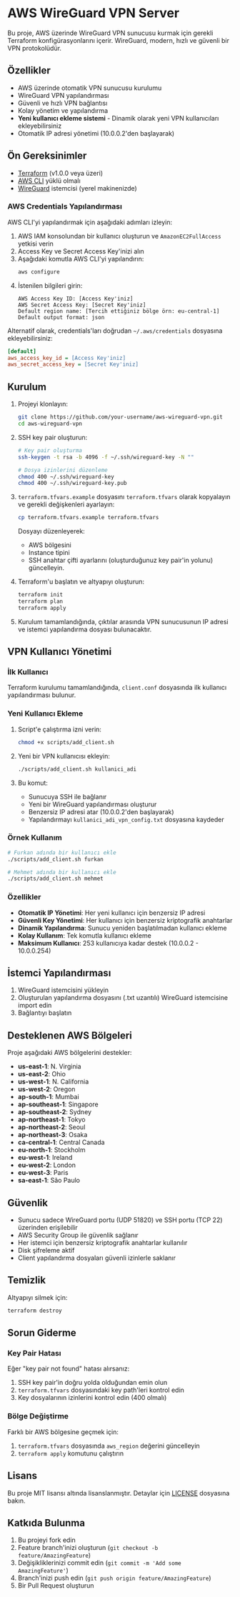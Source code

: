 # AWS WireGuard VPN Server

Bu proje, AWS üzerinde WireGuard VPN sunucusu kurmak için gerekli Terraform konfigürasyonlarını içerir. WireGuard, modern, hızlı ve güvenli bir VPN protokolüdür.

## Özellikler

- AWS üzerinde otomatik VPN sunucusu kurulumu
- WireGuard VPN yapılandırması
- Güvenli ve hızlı VPN bağlantısı
- Kolay yönetim ve yapılandırma
- **Yeni kullanıcı ekleme sistemi** - Dinamik olarak yeni VPN kullanıcıları ekleyebilirsiniz
- Otomatik IP adresi yönetimi (10.0.0.2'den başlayarak)

## Ön Gereksinimler

- [Terraform](https://www.terraform.io/downloads.html) (v1.0.0 veya üzeri)
- [AWS CLI](https://aws.amazon.com/cli/) yüklü olmalı
- [WireGuard](https://www.wireguard.com/install/) istemcisi (yerel makinenizde)

### AWS Credentials Yapılandırması

AWS CLI'yi yapılandırmak için aşağıdaki adımları izleyin:

1. AWS IAM konsolundan bir kullanıcı oluşturun ve `AmazonEC2FullAccess` yetkisi verin
2. Access Key ve Secret Access Key'inizi alın
3. Aşağıdaki komutla AWS CLI'yi yapılandırın:
   ```bash
   aws configure
   ```
4. İstenilen bilgileri girin:
   ```
   AWS Access Key ID: [Access Key'iniz]
   AWS Secret Access Key: [Secret Key'iniz]
   Default region name: [Tercih ettiğiniz bölge örn: eu-central-1]
   Default output format: json
   ```

Alternatif olarak, credentials'ları doğrudan `~/.aws/credentials` dosyasına ekleyebilirsiniz:
```ini
[default]
aws_access_key_id = [Access Key'iniz]
aws_secret_access_key = [Secret Key'iniz]
```

## Kurulum

1. Projeyi klonlayın:
   ```bash
   git clone https://github.com/your-username/aws-wireguard-vpn.git
   cd aws-wireguard-vpn
   ```

2. SSH key pair oluşturun:
   ```bash
   # Key pair oluşturma
   ssh-keygen -t rsa -b 4096 -f ~/.ssh/wireguard-key -N ""
   
   # Dosya izinlerini düzenleme
   chmod 400 ~/.ssh/wireguard-key
   chmod 400 ~/.ssh/wireguard-key.pub
   ```

3. `terraform.tfvars.example` dosyasını `terraform.tfvars` olarak kopyalayın ve gerekli değişkenleri ayarlayın:
   ```bash
   cp terraform.tfvars.example terraform.tfvars
   ```
   Dosyayı düzenleyerek:
   - AWS bölgesini
   - Instance tipini
   - SSH anahtar çifti ayarlarını (oluşturduğunuz key pair'in yolunu)
   güncelleyin.

4. Terraform'u başlatın ve altyapıyı oluşturun:
   ```bash
   terraform init
   terraform plan
   terraform apply
   ```

5. Kurulum tamamlandığında, çıktılar arasında VPN sunucusunun IP adresi ve istemci yapılandırma dosyası bulunacaktır.

## VPN Kullanıcı Yönetimi

### İlk Kullanıcı
Terraform kurulumu tamamlandığında, `client.conf` dosyasında ilk kullanıcı yapılandırması bulunur.

### Yeni Kullanıcı Ekleme

1. Script'e çalıştırma izni verin:
   ```bash
   chmod +x scripts/add_client.sh
   ```

2. Yeni bir VPN kullanıcısı ekleyin:
   ```bash
   ./scripts/add_client.sh kullanici_adi
   ```

3. Bu komut:
   - Sunucuya SSH ile bağlanır
   - Yeni bir WireGuard yapılandırması oluşturur
   - Benzersiz IP adresi atar (10.0.0.2'den başlayarak)
   - Yapılandırmayı `kullanici_adi_vpn_config.txt` dosyasına kaydeder

### Örnek Kullanım
```bash
# Furkan adında bir kullanıcı ekle
./scripts/add_client.sh furkan

# Mehmet adında bir kullanıcı ekle
./scripts/add_client.sh mehmet
```

### Özellikler
- **Otomatik IP Yönetimi**: Her yeni kullanıcı için benzersiz IP adresi
- **Güvenli Key Yönetimi**: Her kullanıcı için benzersiz kriptografik anahtarlar
- **Dinamik Yapılandırma**: Sunucu yeniden başlatılmadan kullanıcı ekleme
- **Kolay Kullanım**: Tek komutla kullanıcı ekleme
- **Maksimum Kullanıcı**: 253 kullanıcıya kadar destek (10.0.0.2 - 10.0.0.254)

## İstemci Yapılandırması

1. WireGuard istemcisini yükleyin
2. Oluşturulan yapılandırma dosyasını (.txt uzantılı) WireGuard istemcisine import edin
3. Bağlantıyı başlatın

## Desteklenen AWS Bölgeleri

Proje aşağıdaki AWS bölgelerini destekler:
- **us-east-1**: N. Virginia
- **us-east-2**: Ohio
- **us-west-1**: N. California
- **us-west-2**: Oregon
- **ap-south-1**: Mumbai
- **ap-southeast-1**: Singapore
- **ap-southeast-2**: Sydney
- **ap-northeast-1**: Tokyo
- **ap-northeast-2**: Seoul
- **ap-northeast-3**: Osaka
- **ca-central-1**: Central Canada
- **eu-north-1**: Stockholm
- **eu-west-1**: Ireland
- **eu-west-2**: London
- **eu-west-3**: Paris
- **sa-east-1**: São Paulo

## Güvenlik

- Sunucu sadece WireGuard portu (UDP 51820) ve SSH portu (TCP 22) üzerinden erişilebilir
- AWS Security Group ile güvenlik sağlanır
- Her istemci için benzersiz kriptografik anahtarlar kullanılır
- Disk şifreleme aktif
- Client yapılandırma dosyaları güvenli izinlerle saklanır

## Temizlik

Altyapıyı silmek için:
```bash
terraform destroy
```

## Sorun Giderme

### Key Pair Hatası
Eğer "key pair not found" hatası alırsanız:
1. SSH key pair'in doğru yolda olduğundan emin olun
2. `terraform.tfvars` dosyasındaki key path'leri kontrol edin
3. Key dosyalarının izinlerini kontrol edin (400 olmalı)

### Bölge Değiştirme
Farklı bir AWS bölgesine geçmek için:
1. `terraform.tfvars` dosyasında `aws_region` değerini güncelleyin
2. `terraform apply` komutunu çalıştırın

## Lisans

Bu proje MIT lisansı altında lisanslanmıştır. Detaylar için [LICENSE](LICENSE) dosyasına bakın.

## Katkıda Bulunma

1. Bu projeyi fork edin
2. Feature branch'inizi oluşturun (`git checkout -b feature/AmazingFeature`)
3. Değişikliklerinizi commit edin (`git commit -m 'Add some AmazingFeature'`)
4. Branch'inizi push edin (`git push origin feature/AmazingFeature`)
5. Bir Pull Request oluşturun
